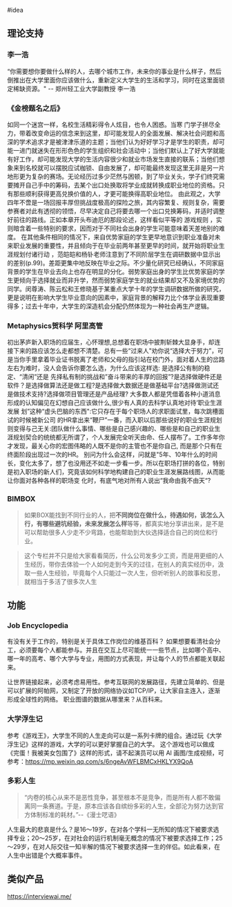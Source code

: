 #idea 
## 理论支持
### 李一浩

“你需要想你要做什么样的人，去哪个城市工作，未来你的事业是什么样子，然后倒推出在大学里面你应该做什么，重新定义大学生的生活和学习，同时在这里面锁定稀缺资源。" -- 郑州轻工业大学副教授 李一浩
### 《金榜题名之后》
如同一个迷宫一样，名校生活精彩得令人炫目，也令人困惑。当寒 门学子拼尽全力，带着改变命运的信念来到这里，却可能发现人的全面发展、解决社会问题和高深的学术追求才是被津津乐道的主题；当他们认为好好学习才是学生的职责，却可能一进门就迷失在形形色色的学生组织和社会活动中；当他们默认上了好大学就能有好工作，却可能发现大学的生活内容很少和就业市场发生直接的联系；当他们想象来到名校就可以摆脱应试枷锁、自由发展了，却可能最终发现这里无非是另一片地形更为复杂的赛场。无论经历过多少茫然与困顿，到了毕业关头，学子们终究需要摊开自己手中的筹码，去某个出口处换取将学业成就转换成职业地位的资格。只有那些顺利获得更高兑换价值的人，才更可能换得高职业地位。
由此观之，大学四年不啻是一场回报丰厚但挑战度极高的探险之旅，其内容繁复、规则复杂，需要参赛者对此有透彻的领悟，尽早决定自己将要去哪一个出口兑换筹码，并适时调整好前往的路线。正如本章开头布迪厄的那段论述，这样看似平等的 游戏规则 ，实则暗含着一些特别的要求，因而对于不同社会出身的学生可能意味着天差地别的难度。 在其他条件相同的情况下，来自优势家庭的学生更早地意识到职业准备对未来职业发展的重要性，并且倾向于在毕业前两年甚至更早的时间，就开始将职业生涯规划付诸行动 ，范皑皑和杨钋老师注意到了不同阶层学生在调研数据中显示出的差别(p.99)。差距更集中地反映在毕业之际。不少量化研究已经确认，不同家庭背景的学生在毕业去向上也存在明显的分化。弱势家庭出身的学生比优势家庭的学生更倾向于选择就业而非升学，然而弱势家庭学生的就业结果却又不及家境优势的同学。闵尊涛、陈云松和王修晓基于某重点大学十年的学生调研数据所做的研究，更是说明在影响大学生毕业意向的因素中，家庭背景的解释力比个体学业表现重要得多；过去十年中，大学生的深造机会分配仍然体现为一种社会再生产逻辑。
### Metaphysics贺科学 阿里高管
初出茅庐新入职场的应届生，心怀理想,总想着在职场中披荆斩棘大显身手，却连接下来的路应该怎么走都想不清楚。总有一些“过来人"劝你说“选择大于努力”，可是当你手里拿着毕业证书脱离了老师和父母的指引站在校门外，面对着人生的岔路左右为难时，没人会告诉你要怎么选，为什么应该这样选:
是选择公有制的稳定、“清闲”还是 先择私有制的挑战和”奋斗带来的丰厚的回报”?是选择做硬件还是软件？是选择做算法还是做工程?是选择做大数据还是做基础平台?选择做测试还是做技术支持?选择做项目管理还是产品经理?
大多数人都是凭借着各种小道消息形成的认知偏见在幻想自己应该做什么,很少有人真的去科学认真地对待‘职业生涯发展 划”这种“虚头巴脑的东西":它只存在于每个职场人的求职面试里，每次跳槽面试的时候被新公司 的HR拿出来“鞭尸”一番，而入职以后那些说好的职业生涯规划则变得与己无关:团队做什么事情、哪些是自己感兴趣的、哪些是和自己的职业生涯规划契合的统统都无所谓了，个人发展完全听天由命、任人摆布了。工作多年你才发现，最关心你的宏图伟略的人既不是你的主管也不是你自己, 而是那个只有在终面阶段出现过一次的HR。
别问为什么会这样，问就是"5年、10年什么的时间长，变化太多了，想了也没用还不如走一步看一步。所以在职场打拼的各位，特别是初入职场的新人们，究竟该如何科学地构建自己的职业生涯发展路线图，从而能让你面对各种各样的职场变 化时，有底气地对所有人说出“我命由我不由天“?
### BIMBOX
>如果BOX能找到不同行业的人，把**不同岗位在做什么，待遇如何，该怎么入行，有哪些避坑经验，未来发展怎么样**等等，都真实地分享讲出来，是不是可以帮助很多人少走不少弯路，也能帮助到大伙选择适合自己的岗位和行业。

>这个专栏并不只是给大家看看简历，什么公司发多少工资，而是用更细的人生经历，带你去体验一个人如何走到今天的过往，在别人的真实经历中，汲取一些人生经验，毕竟每个人只能过一次人生，但听听别人的故事和反思，就相当于多活了很多次人生

## 功能
### Job Encyclopedia
有没有关于工作的，特别是关于具体工作岗位的维基百科？
如果想要看清社会分工，必须要每个人都能参与。并且在交互上尽可能统一一些节点，比如哪个高中、哪一年的高考、哪个大学与专业，用图的方式表现，并让每个人的节点都能关联起来。

让世界链接起来，必须考虑易用性。参考互联网的发展路径，先建立简单的、但是可以扩展的阿帕网，又制定了开放的网络协议如TCP/IP，让大家自主连入，逐渐形成全球性的网络。
职业图谱的数据从哪里来？从百科来。

### 大学浮生记
参考《游戏王》，大学生不同的人生走向可以是一系列卡牌的组合。通过玩《大学浮生记》这样的游戏，大学的可以更好掌握自己的大学。
这个游戏也可以做成《完蛋！我被美女包围了》这样的形式，请不起演员可以用 AI 画图/生成视频，可参考：https://mp.weixin.qq.com/s/6ngeAvWFLBMCxHKLYX9QoA
### 多彩人生
>“内卷的核心从来不是恶性竞争，甚至根本不是竞争，而是所有人都不敢偏离同一条赛道。于是，原本应该各自缤纷多彩的人生，全部沦为努力达到官方体制标准的耗材。”--《漫士呓语》

人生最大的悲哀是什么？是16～19岁，在对各个学科一无所知的情况下被要求选择专业；20～25岁，在对社会的运行机制毫无概念的情况下被要求选择工作；25～29岁，在对人际交往一知半解的情况下被要求选择一生的伴侣。如此看来，在人生中出错是个大概率事件。
## 类似产品
https://interviewai.me/